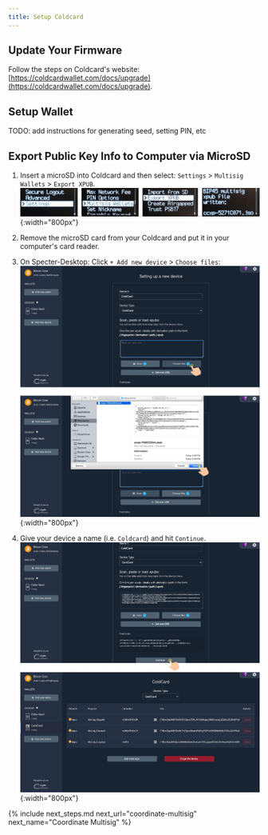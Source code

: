 ```yaml
---
title: Setup Coldcard
---
```


## Update Your Firmware
Follow the steps on Coldcard's website:  
[https://coldcardwallet.com/docs/upgrade](https://coldcardwallet.com/docs/upgrade).

## Setup Wallet
TODO: add instructions for generating seed, setting PIN, etc

## Export Public Key Info to Computer via MicroSD
1. Insert a microSD into Coldcard and then select: `Settings` > `Multisig Wallets` > `Export XPUB`.  
![](/assets/img/setup-coldcard-export-pubkey.jpg){:width="800px"}

2. Remove the microSD card from your Coldcard and put it in your computer's card reader.  

3. On Specter-Desktop: Click `+ Add new device` > `Choose files`:  
![](/assets/img/setup-coldcard-specter-scan.jpg){:width="800px"}  

4. Give your device a name (i.e. `Coldcard`) and hit `Continue`.  
![](/assets/img/setup-coldcard-specter-scanned.jpg){:width="800px"}

{% include next_steps.md next_url="coordinate-multisig" next_name="Coordinate Multisig" %}
